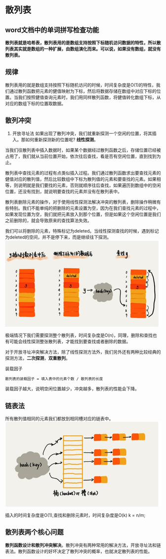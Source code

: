 # 散列表
## word文档中的单词拼写检查功能
**散列表就是哈希表，散列表用的是数组支持按照下标随机访问数据的特性，所以散列表其实就是数组的一种扩展，由数组演化而来。可以说，如果没有数组，就没有散列表。**

## 规律
散列表用的就是数组支持按照下标随机访问的时候，时间复杂度是O(1)的特性，我们通过散列函数把元素的健值映射为下标，然后将数据存储在数组中对应下标的位置。当我们按照健值查询元素时，我们用同样散列函数，将健值转化数组下标，从对应的数组下标的位置取数据。

## 散列冲突
1. 开放寻址法
如果出现了散列冲突，我们就重新探测一个空闲的位置，将其插入。那如何重新探测新的位置呢? **线性探测**。

当我们往散列表中插入数据时，如果某个数据经过散列函数之后，存储位置已经被占用了，我们就从当前位置开始，依次往后查找，看是否有空闲位置，直到找到为止。

散列表中查找元素的过程有点类似插入过程。我们通过散列函数求出要查找元素的健值对应的散列值，然后比较数组中下标为散列值的元素和要查找的元素。如果相等，则说明就是我们要找的元素，否则就顺序往后查找，如果遍历到数组中的空闲位置，还没有找到，就说明要查找的元素并没有在散列表中。

散列表删除元素的操作，对于使用线性探测法解决冲突的散列表，删除操作稍微有些特别。我们不能单纯的把删除的元素设置为空，因为在我们查找元素的过程中，如果发现位置为空，我们就把元素放入到那个位置，但是如果这个空闲位置是我们之前删除的，就会导致原来的查找算法失效。

我们可以将删除的元素，特殊标记为deleted。当线性探测查找的时候，遇到标记为deleted的空间，并不是停下来，而是继续往下探测。
![](media/15551586712237/15551611469961.jpg)

极端情况下我们需要探测整个散列表，时间复杂度是O(n)，同理，删除和查找也有可能会线性探测整张散列表，才能找到要查找或者删除的数据。

对于开放寻址冲突解决方法，除了线性探测方法外，我们另外还有两种比较经典的探测方法，**二次探测**，**双重散列**。

装载因子
```
散列表的装载因子 = 填入表中的元素个数 / 散列表的长度
```
装载因子越大，说明空闲位置越少，冲突越多，散列表的性能会下降。

## 链表法
所有散列值相同的元素我们都放到相同槽对应的链表中。
![](media/15551586712237/15551627319165.jpg)

插入的时间复杂度是O(1),查找和删除元素时，时间复杂度是O(k)
k = n/m;

## 散列表两个核心问题
**散列函数设计和散列冲突解决**。散列冲突有两种常用的解决方法，开放寻址法和链表法。散列函数设计的好坏决定了散列冲突的概率，也就决定散列表的性能。


